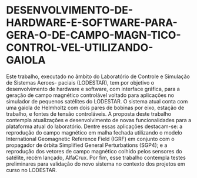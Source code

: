 # DESENVOLVIMENTO-DE-HARDWARE-E-SOFTWARE-PARA-GERA-O-DE-CAMPO-MAGN-TICO-CONTROL-VEL-UTILIZANDO-GAIOLA
Este trabalho, executado no âmbito do Laboratório de Controle e Simulação de Sistemas Aeroes- paciais (LODESTAR), tem por objetivo o desenvolvimento de hardware e software, com interface gráfica, para a geração de campo magnético controlável voltado para aplicações no simulador de pequenos satélites do LODESTAR. O sistema atual conta com uma gaiola de Helmholtz com dois pares de bobinas por eixo, estação de trabalho, e fontes de tensão controláveis. A proposta deste trabalho contempla atualizações e desenvolvimento de novas funcionalidades para a plataforma atual do laboratório. Dentre essas aplicações destacam-se: a reprodução do campo magnético em malha fechada utilizando o modelo International Geomagnetic Reference Field (IGRF) em conjunto com o propagador de órbita Simplified General Perturbations (SGP4); e a reprodução dos vetores de campo magnético colhido pelos sensores do satélite, recém lançado, AlfaCrux. Por fim, esse trabalho contempla testes preliminares para validação do novo sistema no contexto dos projetos em curso no LODESTAR.
